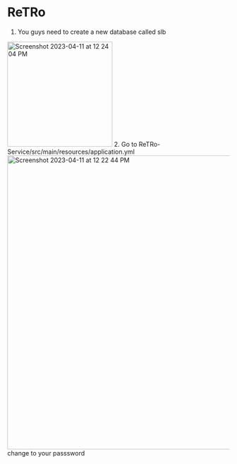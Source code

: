 # ReTRo

1. You guys need to create a new database called slb
<img width="238" alt="Screenshot 2023-04-11 at 12 24 04 PM" src="https://user-images.githubusercontent.com/32474200/231227210-c7beab82-e7d4-4de1-a2be-90a4016f743a.png">
2. Go to ReTRo-Service/src/main/resources/application.yml 
<img width="667" alt="Screenshot 2023-04-11 at 12 22 44 PM" src="https://user-images.githubusercontent.com/32474200/231226887-a9f95f28-d533-4df0-be1c-e003498393ff.png">
change to your passsword
